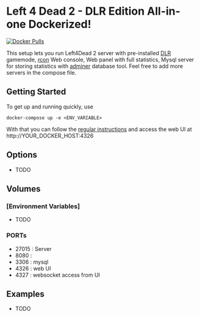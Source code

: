 # Left 4 Dead 2 - DLR Edition All-in-one Dockerized!

[![Docker Pulls](https://img.shields.io/docker/pulls/itzg/rcon)](https://hub.docker.com/r/itzg/rcon)

This setup lets you run Left4Dead 2 server with pre-installed [DLR](https://github.com/janiluuk/L4D2_DLR) gamemode, [rcon](https://github.com/itzg/docker-rcon-web-admin/) Web console, Web panel with full statistics, Mysql server for storing statistics with [adminer](https://github.com/vrana/adminer) database tool. Feel free to add more servers in the compose file.

## Getting Started

To get up and running quickly, use

```
docker-compose up -e <ENV_VARIABLE>
```

With that you can follow the [regular instructions](https://github.com/rcon-web-admin/rcon-web-admin#visit-the-ui) and
access the web UI at http://YOUR_DOCKER_HOST:4326

## Options
* TODO

## Volumes

### [Environment Variables]
* TODO

### PORTs
* 27015 : Server
* 8080 : 
* 3306 : mysql 
* 4326 : web UI
* 4327 : websocket access from UI

## Examples
* TODO

